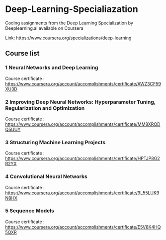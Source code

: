 # Deep-Learning-Specialiazation

Coding assignments from the Deep Learning Specialization by Deeplearning.ai available on Coursera 

Link: https://www.coursera.org/specializations/deep-learning 

## Course list 


### 1 Neural Networks and Deep Learning 

Course certificate : https://www.coursera.org/account/accomplishments/certificate/AWZ3CF59XU3D

### 2 Improving Deep Neural Networks: Hyperparameter Tuning, Regularization and Optimization

Course certificate : https://www.coursera.org/account/accomplishments/certificate/MM8XRQDQ5UUY 

### 3 Structuring Machine Learning Projects

Course certificate : https://www.coursera.org/account/accomplishments/certificate/HPTJP8G2R2YX

### 4 Convolutional Neural Networks

Course certificate : https://www.coursera.org/account/accomplishments/certificate/9L55LUK9N8HX

### 5 Sequence Models 

Course certificate : https://www.coursera.org/account/accomplishments/certificate/E5V8K4HQ5QXR

